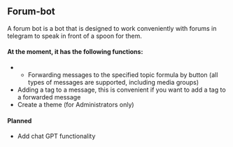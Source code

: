 ## Forum-bot
A forum bot is a bot that is designed to work conveniently with forums in telegram to speak in front of a spoon for them.

#### At the moment, it has the following functions:
- - Forwarding messages to the specified topic formula by button (all types of messages are supported, including media groups)
- Adding a tag to a message, this is convenient if you want to add a tag to a forwarded message
- Create a theme (for Administrators only)

#### Planned
- Add chat GPT functionality
